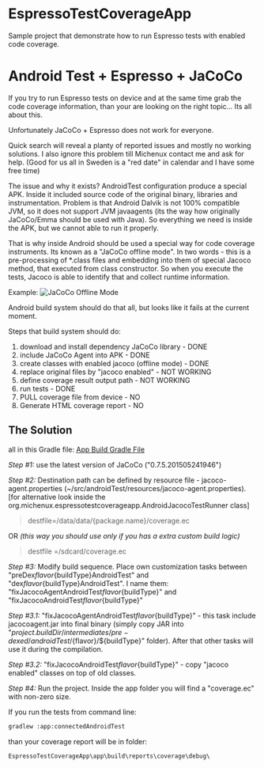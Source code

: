 # EspressoTestCoverageApp

Sample project that demonstrate how to run Espresso tests with enabled code coverage.

# Android Test + Espresso + JaCoCo

If you try to run Espresso tests on device and at the same time grab the code coverage information, than your are looking on the right topic... Its all about this.

Unfortunately JaCoCo + Espresso does not work for everyone. 

Quick search will reveal a planty of reported issues and mostly no working solutions. I also ignore this problem till Michenux contact me and ask for help. (Good for us all in Sweden is a "red date" in calendar and I have some free time)

The issue and why it exists?
AndroidTest configuration produce a special APK. Inside it included source code of the original binary, libraries and instrumentation. Problem is that Android Dalvik is not 100% compatible JVM, so it does not support JVM javaagents (its the way how originally JaCoCo/Emma should be used with Java). So everything we need is inside the APK, but we cannot able to run it properly.           

That is why inside Android should be used a special way for code coverage instruments. Its known as a "JaCoCo offline mode". In two words - this is a pre-processing of *.class files and embedding into them of special Jacoco method, that executed from class constructor. So when you execute the tests, Jacoco is able to identify that and collect runtime information.

Example: ![JaCoCo Offline Mode][jacoco-offlin]

Android build system should do that all, but looks like it fails at the current moment. 

Steps that build system should do:
1) download and install dependency JaCoCo library - DONE
2) include JaCoCo Agent into APK - DONE
3) create classes with enabled jacoco (offline mode) - DONE
4) replace original files by "jacoco enabled" - NOT WORKING
5) define coverage result output path - NOT WORKING
6) run tests - DONE
7) PULL coverage file from device - NO
8) Generate HTML coverage report - NO

## The Solution
all in this Gradle file: [App Build Gradle File][build.gradle]

*Step #1:* use the latest version of JaCoCo ("0.7.5.201505241946")

*Step #2:* Destination path can be defined by resource file - jacoco-agent.properties (~/src/androidTest/resources/jacoco-agent.properties). [for alternative look inside the org.michenux.espressotestcoverageapp.AndroidJacocoTestRunner class]

> destfile=/data/data/{package.name}/coverage.ec

OR _(this way you should use only if you has a extra custom build logic)_

> destfile =/sdcard/coverage.ec

*Step #3:* Modify build sequence. Place own customization tasks between "preDex${flavor}${buildType}AndroidTest" and "dex${flavor}${buildType}AndroidTest". I name them: "fixJacocoAgentAndroidTest${flavor}${buildType}" and "fixJacocoAndroidTest${flavor}${buildType}"

*Step #3.1:*
"fixJacocoAgentAndroidTest${flavor}${buildType}"  - this task include jacocoagent.jar into final binary (simply copy JAR into "${project.buildDir}/intermediates/pre-dexed/androidTest/${flavor}/${buildType}" folder). After that other tasks will use it during the compilation. 

*Step #3.2:*
"fixJacocoAndroidTest${flavor}${buildType}" - copy "jacoco enabled" classes on top of old classes.

*Step #4:*
Run the project. Inside the app folder you will find a "coverage.ec" with non-zero size. 

If you run the tests from command line:
```bash
gradlew :app:connectedAndroidTest
```

than your coverage report will be in folder:
```
EspressoTestCoverageApp\app\build\reports\coverage\debug\ 
```

[jacoco-offlin]: https://raw.githubusercontent.com/OleksandrKucherenko/EspressoTestCoverageApp/master/jacoco-offline.png
[build.gradle]: https://github.com/OleksandrKucherenko/EspressoTestCoverageApp/blob/jacoco/app/build.gradle
